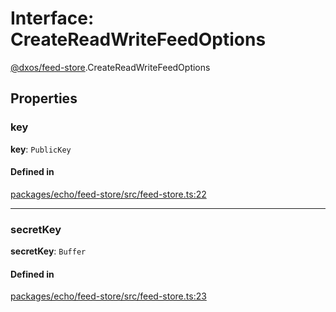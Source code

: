 # Interface: CreateReadWriteFeedOptions

[@dxos/feed-store](../modules/dxos_feed_store.md).CreateReadWriteFeedOptions

## Properties

### key

 **key**: `PublicKey`

#### Defined in

[packages/echo/feed-store/src/feed-store.ts:22](https://github.com/dxos/dxos/blob/db8188dae/packages/echo/feed-store/src/feed-store.ts#L22)

___

### secretKey

 **secretKey**: `Buffer`

#### Defined in

[packages/echo/feed-store/src/feed-store.ts:23](https://github.com/dxos/dxos/blob/db8188dae/packages/echo/feed-store/src/feed-store.ts#L23)
